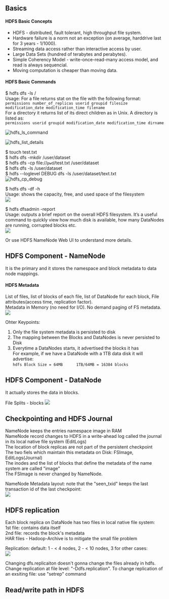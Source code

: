 ## Basics

#### HDFS Basic Concepts
- HDFS - distributed, fault tolerant, high throughput file system.
- Hardware failure is a norm not an exception (on average, harddrive last for 3 years - 1/1000).
- Streaming data access rather than interactive access by user.
- Large Data Sets (hundred of terabytes and perabytes).
- Simple Coherency Model - write-once-read-many access model, and read is always sequencial.
- Moving computation is cheaper than moving data.

#### HDFS Basic Commands
$ hdfs dfs -ls / <br/>
Usage: 
For a file returns stat on the file with the following format: <br/>
```permissions number_of_replicas userid groupid filesize modification_date modification_time filename ```<br/>
For a directory it returns list of its direct children as in Unix. A directory is listed as: <br/>
```permissions userid groupid modification_date modification_time dirname ```

![hdfs_ls_command](https://github.com/CorrineTan/Understanding-Hadoop-with-AWS-EMR/blob/main/Image/hdfs_ls_command.png)

![hdfs_list_details](https://github.com/CorrineTan/Understanding-Hadoop-with-AWS-EMR/blob/main/Image/hdfs_list_details.png)

$ touch test.txt<br/>
$ hdfs dfs -mkdir /user/dataset<br/>
$ hdfs dfs -cp file://`pwd`/test.txt /user/dataset<br/>
$ hdfs dfs -ls /user/dataset<br/>
$ hdfs --loglevel DEBUG dfs -ls /user/dataset/text.txt<br/>
![hdfs_cp_debug](https://github.com/CorrineTan/Understanding-Hadoop-with-AWS-EMR/blob/main/Image/hdfs_cp_debug.png)

$ hdfs dfs -df -h <br/>
Usage: shows the capacity, free, and used space of the filesystem<br/>
<img src="https://github.com/CorrineTan/Understanding-Hadoop-with-AWS-EMR/blob/main/Image/hdfs_df_h.png">

$ hdfs dfsadmin -report <br/>
Usage: outputs a brief report on the overall HDFS filesystem. It’s a useful command to quickly view how much disk is available, how many DataNodes are running, corrupted blocks etc. <br/>
<img src="https://github.com/CorrineTan/Understanding-Hadoop-with-AWS-EMR/blob/main/Image/hdfs_dfsadmin_report.png">

Or use HDFS NameNode Web UI to understand more details.

## HDFS Component - NameNode
It is the primary and it stores the namespace and block metadata to data node mappings.

#### HDFS Metadata
List of files, list of blocks of each file, list of DataNode for each block, File attributes(access time, replication factor). <br/>
Metadata in Memory (no need for I/O). No demand paging of FS metadata.
<img src="https://github.com/CorrineTan/Understanding-Hadoop-with-AWS-EMR/blob/main/Image/hdfs_architecture.png">

Ohter Keypoints:
1. Only the file system metadata is persisted to disk<br/>
2. The mapping between the Blocks and DataNodes is never persisted to Disk<br/>
3. Everytime a DataNodes starts, it advertised the blocks it has<br/>
For example, if we have a DataNode with a 1TB data disk it will advertise: <br/>
```hdfs Block Size = 64MB      1TB/64MB = 16384 blocks```

## HDFS Component - DataNode
It actually stores the data in blocks.

File Splits - blocks
<img src="https://github.com/CorrineTan/Understanding-Hadoop-with-AWS-EMR/blob/main/Image/hdfs_blocks.png">

## Checkpointing and HDFS Journal
NameNode keeps the entries namespace image in RAM<br/>
NameNode record changes to HDFS in a write-ahead log called the journal in its local native file system (EditLogs) <br/>
The location of block replicas are not part of the persistent checkpoint<br/>
The two fiels which maintain this metadata on Disk: FSImage, EditLogs(Journal)<br/>
The inodes and the list of blocks that define the metadata of the name system are called "image"<br/>
The FSImage is never changed by NameNode.

NameNode Metadata layout: note that the "seen_txid" keeps the last transaction id of the last checkpoint:<br/>
<img src="https://github.com/CorrineTan/Understanding-Hadoop-with-AWS-EMR/blob/main/Image/hdfs_nn_metadata.png">

## HDFS replication
Each block replica on DataNode has two files in local native file system: <br/>
1st file: contains data itself <br/>
2nd file: records the block's metadata<br/>
HAR files - Hadoop-Archive is to mitigate the small file problem

Replication: default: 1 - < 4 nodes, 2 - < 10 nodes, 3 for other cases: <br/>
<img src="https://github.com/CorrineTan/Understanding-Hadoop-with-AWS-EMR/blob/main/Image/hdfs_blocks_replication.png">

Changing dfs.replicaiton doesn't gonna change the files already in hdfs. Change replication at file level: "-Ddfs.replication". To change replication of an exsiting file: use "setrep" command

## Read/write path in HDFS

